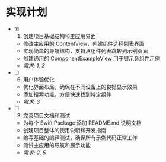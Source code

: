 # 实现计划

- [x] 1. 创建项目基础结构和主应用界面

  - 修改主应用的 ContentView，创建组件选择列表界面
  - 实现简单的导航结构，支持从组件列表跳转到示例页面
  - 创建通用的 ComponentExampleView 用于展示各组件示例
  - _需求: 1, 3_

- [ ] 6. 用户体验优化

  - 优化界面布局，确保在不同设备上的良好显示效果
  - 添加搜索功能，方便快速找到特定组件
  - _需求: 3_

- [ ] 3. 完善项目文档和测试
  - 为每个 Swift Package 添加 README.md 说明文档
  - 创建项目整体的使用说明和开发指南
  - 编写基础的编译测试，确保所有示例代码正常工作
  - 测试主应用的导航和展示功能
  - _需求: 2, 5_
